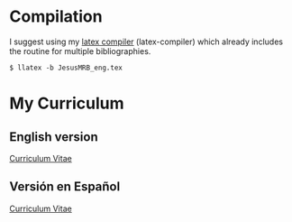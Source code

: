 # Compilation #

I suggest using
my [latex compiler](https://github.com/altjerue/latex-compiler)
(latex-compiler) which already includes the routine for multiple
bibliographies.

``` shell
$ llatex -b JesusMRB_eng.tex
```

# My Curriculum #

English version
---------------

[Curriculum Vitae]()

Versión en Español
------------------

[Curriculum Vitae]()

